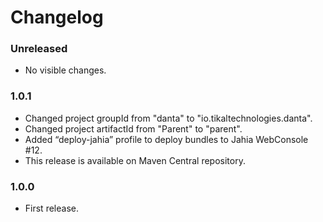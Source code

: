# Changelog

### Unreleased
- No visible changes.

### 1.0.1
- Changed project groupId from "danta" to "io.tikaltechnologies.danta".
- Changed project artifactId from "Parent" to "parent".
- Added “deploy-jahia” profile to deploy bundles to Jahia WebConsole #12.
- This release is available on Maven Central repository.

### 1.0.0
- First release.
